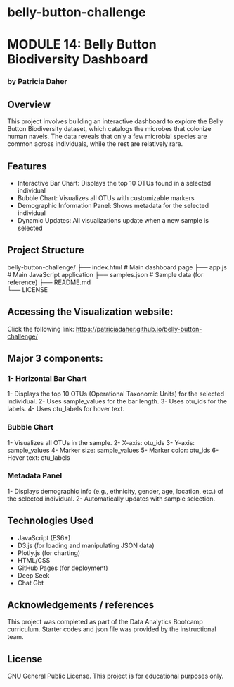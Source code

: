 # belly-button-challenge

# MODULE 14: Belly Button Biodiversity Dashboard

### by Patricia Daher

## Overview
This project involves building an interactive dashboard to explore the Belly Button Biodiversity dataset, which catalogs the microbes that colonize human navels. The data reveals that only a few microbial species are common across individuals, while the rest are relatively rare.

## Features
- Interactive Bar Chart: Displays the top 10 OTUs found in a selected individual
- Bubble Chart: Visualizes all OTUs with customizable markers
- Demographic Information Panel: Shows metadata for the selected individual
- Dynamic Updates: All visualizations update when a new sample is selected

## Project Structure

belly-button-challenge/
├── index.html          # Main dashboard page
├── app.js              # Main JavaScript application
├── samples.json        # Sample data (for reference)
├── README.md  
└── LICENSE 

## Accessing the Visualization website:
Click the following link:
https://patriciadaher.github.io/belly-button-challenge/

## Major 3 components: 
### 1- Horizontal Bar Chart
1- Displays the top 10 OTUs (Operational Taxonomic Units) for the selected individual.
2- Uses sample_values for the bar length.
3- Uses otu_ids for the labels.
4- Uses otu_labels for hover text.

### Bubble Chart
1- Visualizes all OTUs in the sample.
2- X-axis: otu_ids
3- Y-axis: sample_values
4- Marker size: sample_values
5- Marker color: otu_ids
6- Hover text: otu_labels

### Metadata Panel
1- Displays demographic info (e.g., ethnicity, gender, age, location, etc.) of the selected individual.
2- Automatically updates with sample selection.

## Technologies Used
- JavaScript (ES6+)
- D3.js (for loading and manipulating JSON data)
- Plotly.js (for charting)
- HTML/CSS
- GitHub Pages (for deployment)
- Deep Seek
- Chat Gbt

## Acknowledgements / references
This project was completed as part of the Data Analytics Bootcamp curriculum. 
Starter codes and json file was provided by the instructional team.

## License
GNU General Public License.
This project is for educational purposes only.
